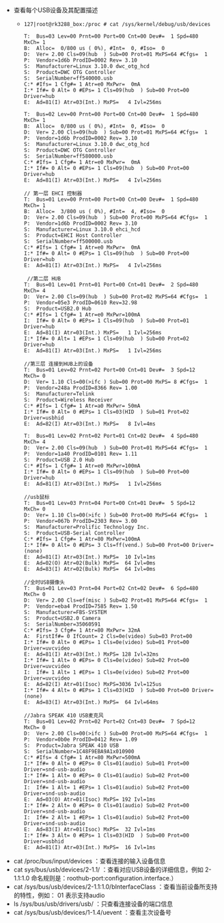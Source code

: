 - 查看每个USB设备及其配置描述
	- ```
	  127|root@rk3288_box:/proc # cat /sys/kernel/debug/usb/devices
	  
	  T:  Bus=03 Lev=00 Prnt=00 Port=00 Cnt=00 Dev#=  1 Spd=480  MxCh= 1
	  B:  Alloc=  0/800 us ( 0%), #Int=  0, #Iso=  0
	  D:  Ver= 2.00 Cls=09(hub  ) Sub=00 Prot=01 MxPS=64 #Cfgs=  1
	  P:  Vendor=1d6b ProdID=0002 Rev= 3.10
	  S:  Manufacturer=Linux 3.10.0 dwc_otg_hcd
	  S:  Product=DWC OTG Controller
	  S:  SerialNumber=ff540000.usb
	  C:* #Ifs= 1 Cfg#= 1 Atr=e0 MxPwr=  0mA
	  I:* If#= 0 Alt= 0 #EPs= 1 Cls=09(hub  ) Sub=00 Prot=00 Driver=hub
	  E:  Ad=81(I) Atr=03(Int.) MxPS=   4 Ivl=256ms
	  
	  T:  Bus=02 Lev=00 Prnt=00 Port=00 Cnt=00 Dev#=  1 Spd=480  MxCh= 1
	  B:  Alloc=  0/800 us ( 0%), #Int=  0, #Iso=  0
	  D:  Ver= 2.00 Cls=09(hub  ) Sub=00 Prot=01 MxPS=64 #Cfgs=  1
	  P:  Vendor=1d6b ProdID=0002 Rev= 3.10
	  S:  Manufacturer=Linux 3.10.0 dwc_otg_hcd
	  S:  Product=DWC OTG Controller
	  S:  SerialNumber=ff580000.usb
	  C:* #Ifs= 1 Cfg#= 1 Atr=e0 MxPwr=  0mA
	  I:* If#= 0 Alt= 0 #EPs= 1 Cls=09(hub  ) Sub=00 Prot=00 Driver=hub
	  E:  Ad=81(I) Atr=03(Int.) MxPS=   4 Ivl=256ms
	  
	  // 第一层 EHCI 控制器
	  T:  Bus=01 Lev=00 Prnt=00 Port=00 Cnt=00 Dev#=  1 Spd=480  MxCh= 1
	  B:  Alloc=  3/800 us ( 0%), #Int=  4, #Iso=  0
	  D:  Ver= 2.00 Cls=09(hub  ) Sub=00 Prot=00 MxPS=64 #Cfgs=  1
	  P:  Vendor=1d6b ProdID=0002 Rev= 3.10
	  S:  Manufacturer=Linux 3.10.0 ehci_hcd
	  S:  Product=EHCI Host Controller
	  S:  SerialNumber=ff500000.usb
	  C:* #Ifs= 1 Cfg#= 1 Atr=e0 MxPwr=  0mA
	  I:* If#= 0 Alt= 0 #EPs= 1 Cls=09(hub  ) Sub=00 Prot=00 Driver=hub
	  E:  Ad=81(I) Atr=03(Int.) MxPS=   4 Ivl=256ms
	  
	   //第二层 HUB               
	  T:  Bus=01 Lev=01 Prnt=01 Port=00 Cnt=01 Dev#=  2 Spd=480  MxCh= 4
	  D:  Ver= 2.00 Cls=09(hub  ) Sub=00 Prot=02 MxPS=64 #Cfgs=  1
	  P:  Vendor=05e3 ProdID=0610 Rev=32.98
	  S:  Product=USB2.0 Hub
	  C:* #Ifs= 1 Cfg#= 1 Atr=e0 MxPwr=100mA
	  I:  If#= 0 Alt= 0 #EPs= 1 Cls=09(hub  ) Sub=00 Prot=01 Driver=hub
	  E:  Ad=81(I) Atr=03(Int.) MxPS=   1 Ivl=256ms
	  I:* If#= 0 Alt= 1 #EPs= 1 Cls=09(hub  ) Sub=00 Prot=02 Driver=hub
	  E:  Ad=81(I) Atr=03(Int.) MxPS=   1 Ivl=256ms
	  
	  //第三层 连接到HUB上的设备
	  T:  Bus=01 Lev=02 Prnt=02 Port=00 Cnt=01 Dev#=  3 Spd=12   MxCh= 0
	  D:  Ver= 1.10 Cls=00(>ifc ) Sub=00 Prot=00 MxPS= 8 #Cfgs=  1
	  P:  Vendor=248a ProdID=8366 Rev= 1.00
	  S:  Manufacturer=Telink
	  S:  Product=Wireless Receiver
	  C:* #Ifs= 1 Cfg#= 1 Atr=a0 MxPwr= 50mA
	  I:* If#= 0 Alt= 0 #EPs= 1 Cls=03(HID  ) Sub=01 Prot=02 Driver=usbhid
	  E:  Ad=82(I) Atr=03(Int.) MxPS=   8 Ivl=4ms
	  
	  T:  Bus=01 Lev=02 Prnt=02 Port=01 Cnt=02 Dev#=  4 Spd=480  MxCh= 4
	  D:  Ver= 2.00 Cls=09(hub  ) Sub=00 Prot=01 MxPS=64 #Cfgs=  1
	  P:  Vendor=1a40 ProdID=0101 Rev= 1.11
	  S:  Product=USB 2.0 Hub
	  C:* #Ifs= 1 Cfg#= 1 Atr=e0 MxPwr=100mA
	  I:* If#= 0 Alt= 0 #EPs= 1 Cls=09(hub  ) Sub=00 Prot=00 Driver=hub
	  E:  Ad=81(I) Atr=03(Int.) MxPS=   1 Ivl=256ms
	  
	  //usb鼠标
	  T:  Bus=01 Lev=03 Prnt=04 Port=00 Cnt=01 Dev#=  5 Spd=12   MxCh= 0
	  D:  Ver= 1.10 Cls=00(>ifc ) Sub=00 Prot=00 MxPS=64 #Cfgs=  1
	  P:  Vendor=067b ProdID=2303 Rev= 3.00
	  S:  Manufacturer=Prolific Technology Inc.
	  S:  Product=USB-Serial Controller
	  C:* #Ifs= 1 Cfg#= 1 Atr=80 MxPwr=100mA
	  I:* If#= 0 Alt= 0 #EPs= 3 Cls=ff(vend.) Sub=00 Prot=00 Driver=(none)
	  E:  Ad=81(I) Atr=03(Int.) MxPS=  10 Ivl=1ms
	  E:  Ad=02(O) Atr=02(Bulk) MxPS=  64 Ivl=0ms
	  E:  Ad=83(I) Atr=02(Bulk) MxPS=  64 Ivl=0ms
	  
	  //全时USB摄像头
	  T:  Bus=01 Lev=03 Prnt=04 Port=02 Cnt=02 Dev#=  6 Spd=480  MxCh= 0
	  D:  Ver= 2.00 Cls=ef(misc ) Sub=02 Prot=01 MxPS=64 #Cfgs=  1
	  P:  Vendor=eba4 ProdID=7585 Rev= 1.50
	  S:  Manufacturer=FBS-SYSTEM
	  S:  Product=USB2.0 Camera
	  S:  SerialNumber=35060591
	  C:* #Ifs= 3 Cfg#= 1 Atr=80 MxPwr= 32mA
	  A:  FirstIf#= 0 IfCount= 2 Cls=0e(video) Sub=03 Prot=00
	  I:* If#= 0 Alt= 0 #EPs= 1 Cls=0e(video) Sub=01 Prot=00 Driver=uvcvideo
	  E:  Ad=81(I) Atr=03(Int.) MxPS= 128 Ivl=32ms
	  I:* If#= 1 Alt= 0 #EPs= 0 Cls=0e(video) Sub=02 Prot=00 Driver=uvcvideo
	  I:  If#= 1 Alt= 1 #EPs= 1 Cls=0e(video) Sub=02 Prot=00 Driver=uvcvideo
	  E:  Ad=82(I) Atr=01(Isoc) MxPS=3036 Ivl=125us
	  I:* If#= 4 Alt= 0 #EPs= 1 Cls=03(HID  ) Sub=00 Prot=00 Driver=(none)
	  E:  Ad=83(I) Atr=03(Int.) MxPS=  64 Ivl=64ms
	  
	  //Jabra SPEAK 410 USB麦克风 
	  T:  Bus=01 Lev=02 Prnt=02 Port=02 Cnt=03 Dev#=  7 Spd=12   MxCh= 0
	  D:  Ver= 2.00 Cls=00(>ifc ) Sub=00 Prot=00 MxPS=64 #Cfgs=  1
	  P:  Vendor=0b0e ProdID=0412 Rev= 1.09
	  S:  Product=Jabra SPEAK 410 USB
	  S:  SerialNumber=1C48F9EBA9A1x010900
	  C:* #Ifs= 4 Cfg#= 1 Atr=80 MxPwr=500mA
	  I:* If#= 0 Alt= 0 #EPs= 0 Cls=01(audio) Sub=01 Prot=00 Driver=snd-usb-audio
	  I:* If#= 1 Alt= 0 #EPs= 0 Cls=01(audio) Sub=02 Prot=00 Driver=snd-usb-audio
	  I:  If#= 1 Alt= 1 #EPs= 1 Cls=01(audio) Sub=02 Prot=00 Driver=snd-usb-audio
	  E:  Ad=03(O) Atr=01(Isoc) MxPS= 192 Ivl=1ms
	  I:* If#= 2 Alt= 0 #EPs= 0 Cls=01(audio) Sub=02 Prot=00 Driver=snd-usb-audio
	  I:  If#= 2 Alt= 1 #EPs= 1 Cls=01(audio) Sub=02 Prot=00 Driver=snd-usb-audio
	  E:  Ad=83(I) Atr=01(Isoc) MxPS=  32 Ivl=1ms
	  I:* If#= 3 Alt= 0 #EPs= 1 Cls=03(HID  ) Sub=00 Prot=00 Driver=usbhid
	  E:  Ad=81(I) Atr=03(Int.) MxPS=  16 Ivl=1ms
	  
	  ```
- cat /proc/bus/input/devices ：查看连接的输入设备信息
- cat sys/bus/usb/devices/2-1.1/ ：查看对应USB设备的详细信息，例如 2-1.1:1.0 命名规则是：roothub-port:configuration.interface.）
- cat /sys/bus/usb/devices/2-1.1\:1.0/bInterfaceClass ：查看当前设备所支持的特性，例如： 01 表示支持audio
- ls /sys/bus/usb/drivers/usb/ ：只查看连接设备的端口信息
- cat /sys/bus/usb/devices/1-1.4/uevent   ：查看主次设备号